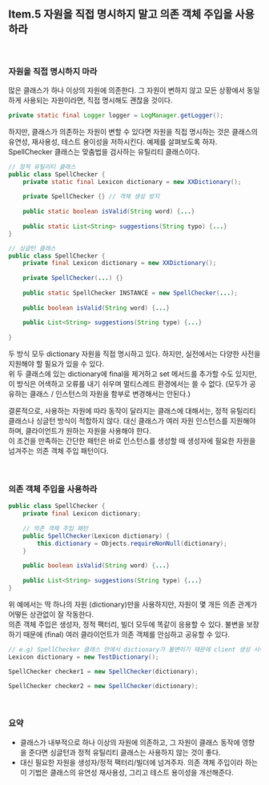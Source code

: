 ## Item.5 자원을 직접 명시하지 말고 의존 객체 주입을 사용하라

<br>

### 자원을 직접 명시하지 마라
많은 클래스가 하나 이상의 자원에 의존한다. 그 자원이 변하지 않고 모든 상황에서 동일하게 사용되는 자원이라면, 직접 명시해도 괜찮을 것이다.  
```java
private static final Logger logger = LogManager.getLogger();
```
하지만, 클래스가 의존하는 자원이 변할 수 있다면 자원을 직접 명시하는 것은 클래스의 유연성, 재사용성, 테스트 용이성을 저하시킨다. 예제를 살펴보도록 하자.  
SpellChecker 클래스는 맞춤법을 검사하는 유틸리티 클래스이다.   
```java
// 정적 유틸리티 클래스
public class SpellChecker {
    private static final Lexicon dictionary = new XXDictionary();
    
    private SpellChecker {} // 객체 생성 방지
    
    public static boolean isValid(String word) {...}
    
    public static List<String> suggestions(String typo) {...}
}

// 싱글턴 클래스
public class SpellChecker {
    private final Lexicon dictionary = new XXDictionary();
    
    private SpellChecker(...) {}
    
    public static SpellChecker INSTANCE = new SpellChecker(...);
    
    public boolean isValid(String word) {...}
    
    public List<String> suggestions(String type) {...}
    
}
``` 
두 방식 모두 dictionary 자원을 직접 명시하고 있다. 하지만, 실전에서는 다양한 사전을 지원해야 할 필요가 있을 수 있다.  
위 두 클래스에 있는 dictionary에 final을 제거하고 set 메서드를 추가할 수도 있지만, 이 방식은 어색하고 오류를 내기 쉬우며 멀티스레드 환경에서는 쓸 수 없다. (모두가 공유하는 클래스 / 인스턴스의 자원을 함부로 변경해서는 안된다.)  

결론적으로, 사용하는 자원에 따라 동작이 달라지는 클래스에 대해서는, 정적 유틸리티 클래스나 싱글턴 방식이 적합하지 않다. 대신 클래스가 여러 자원 인스턴스를 지원해야 하며, 클라이언트가 원하는 자원을 사용해야 한다.  
이 조건을 만족하는 간단한 패턴은 바로 인스턴스를 생성할 때 생성자에 필요한 자원을 넘겨주는 의존 객체 주입 패턴이다.

<br>

### 의존 객체 주입을 사용하라

```java
public class SpellChecker {
    private final Lexicon dictionary;
    
    // 의존 객체 주입 패턴
    public SpellChecker(Lexicon dictionary) {
        this.dictionary = Objects.requireNonNull(dictionary);
    }
    
    public boolean isValid(String word) {...}
    
    public List<String> suggestions(String type) {...}
}
```

위 예에서는 딱 하나의 자원 (dictionary)만을 사용하지만, 자원이 몇 개든 의존 관계가 어떻든 상관없이 잘 작동한다.  
의존 객체 주입은 생성자, 정적 팩터리, 빌더 모두에 똑같이 응용할 수 있다.
불변을 보장하기 때문에 (final) 여러 클라이언트가 의존 객체를 안심하고 공유할 수 있다.  
```java
// e.g) SpellChecker 클래스 안에서 dictionary가 불변이기 때문에 client 생성 시에 dictionary를 공유할 수 있다.
Lexicon dictionary = new TestDictionary();

SpellChecker checker1 = new SpellChecker(dictionary);

SpellChecker checker2 = new SpellChecker(dictionary);

```

<br>

### 요약
- 클래스가 내부적으로 하나 이상의 자원에 의존하고, 그 자원이 클래스 동작에 영향을 준다면 싱글턴과 정적 유틸리티 클래스는 사용하지 않는 것이 좋다.
- 대신 필요한 자원을 생성자/정적 팩터리/빌더에 넘겨주자. 의존 객체 주입이라 하는 이 기법은 클래스의 유연성 재사용성, 그리고 테스트 용이성을 개선해준다.